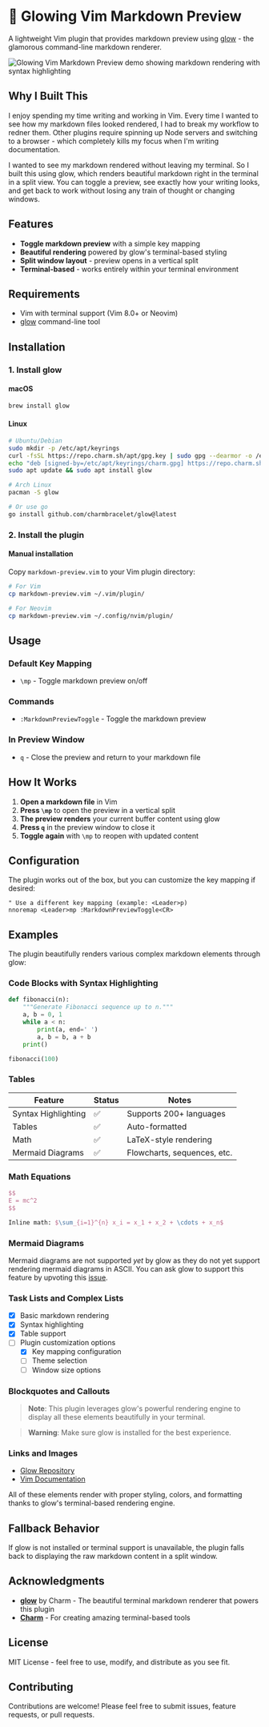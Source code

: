 # 🌟 Glowing Vim Markdown Preview

A lightweight Vim plugin that provides markdown preview using [glow](https://github.com/charmbracelet/glow) - the glamorous command-line markdown renderer.

![Glowing Vim Markdown Preview demo showing markdown rendering with syntax highlighting](./glowing-markdown-preview.gif)

## Why I Built This

I enjoy spending my time writing and working in Vim. Every time I wanted to see how my markdown files looked rendered, I had to break my workflow to redner them. Other plugins require spinning up Node servers and switching to a browser - which completely kills my focus when I'm writing documentation.

I wanted to see my markdown rendered without leaving my terminal. So I built this using glow, which renders beautiful markdown right in the terminal in a split view. You can toggle a preview, see exactly how your writing looks, and get back to work without losing any train of thought or changing windows.

## Features

- **Toggle markdown preview** with a simple key mapping
- **Beautiful rendering** powered by glow's terminal-based styling
- **Split window layout** - preview opens in a vertical split
- **Terminal-based** - works entirely within your terminal environment

## Requirements

- Vim with terminal support (Vim 8.0+ or Neovim)
- [glow](https://github.com/charmbracelet/glow) command-line tool

## Installation

### 1. Install glow

#### macOS
```bash
brew install glow
```

#### Linux
```bash
# Ubuntu/Debian
sudo mkdir -p /etc/apt/keyrings
curl -fsSL https://repo.charm.sh/apt/gpg.key | sudo gpg --dearmor -o /etc/apt/keyrings/charm.gpg
echo "deb [signed-by=/etc/apt/keyrings/charm.gpg] https://repo.charm.sh/apt/ * *" | sudo tee /etc/apt/sources.list.d/charm.list
sudo apt update && sudo apt install glow

# Arch Linux
pacman -S glow

# Or use go
go install github.com/charmbracelet/glow@latest
```

### 2. Install the plugin

#### Manual installation
Copy `markdown-preview.vim` to your Vim plugin directory:
```bash
# For Vim
cp markdown-preview.vim ~/.vim/plugin/

# For Neovim
cp markdown-preview.vim ~/.config/nvim/plugin/
```

## Usage

### Default Key Mapping
- `\mp` - Toggle markdown preview on/off

### Commands
- `:MarkdownPreviewToggle` - Toggle the markdown preview

### In Preview Window
- `q` - Close the preview and return to your markdown file

## How It Works

1. **Open a markdown file** in Vim
2. **Press `\mp`** to open the preview in a vertical split
3. **The preview renders** your current buffer content using glow
4. **Press `q`** in the preview window to close it
5. **Toggle again** with `\mp` to reopen with updated content

## Configuration

The plugin works out of the box, but you can customize the key mapping if desired:

```vim
" Use a different key mapping (example: <Leader>p)
nnoremap <Leader>mp :MarkdownPreviewToggle<CR>
```

## Examples

The plugin beautifully renders various complex markdown elements through glow:

### Code Blocks with Syntax Highlighting
```python
def fibonacci(n):
    """Generate Fibonacci sequence up to n."""
    a, b = 0, 1
    while a < n:
        print(a, end=' ')
        a, b = b, a + b
    print()

fibonacci(100)
```

### Tables
| Feature | Status | Notes |
|---------|--------|-------|
| Syntax Highlighting | ✅ | Supports 200+ languages |
| Tables | ✅ | Auto-formatted |
| Math | ✅ | LaTeX-style rendering |
| Mermaid Diagrams | ✅ | Flowcharts, sequences, etc. |

### Math Equations
```latex
$$
E = mc^2
$$

Inline math: $\sum_{i=1}^{n} x_i = x_1 + x_2 + \cdots + x_n$
```

### Mermaid Diagrams
Mermaid diagrams are not supported *yet* by glow as they do not yet support rendering mermaid diagrams in ASCII. 
You can ask glow to support this feature by upvoting this [issue](https://github.com/charmbracelet/glow/issues/342).

### Task Lists and Complex Lists
- [x] Basic markdown rendering
- [x] Syntax highlighting
- [x] Table support
- [ ] Plugin customization options
  - [x] Key mapping configuration
  - [ ] Theme selection
  - [ ] Window size options

### Blockquotes and Callouts
> **Note**: This plugin leverages glow's powerful rendering engine to display all these elements beautifully in your terminal.

> **Warning**: Make sure glow is installed for the best experience.

### Links and Images
- [Glow Repository](https://github.com/charmbracelet/glow)
- [Vim Documentation](https://vimdoc.sourceforge.net/)

All of these elements render with proper styling, colors, and formatting thanks to glow's terminal-based rendering engine.

## Fallback Behavior

If glow is not installed or terminal support is unavailable, the plugin falls back to displaying the raw markdown content in a split window.

## Acknowledgments

- **[glow](https://github.com/charmbracelet/glow)** by Charm - The beautiful terminal markdown renderer that powers this plugin
- **[Charm](https://charm.sh/)** - For creating amazing terminal-based tools

## License

MIT License - feel free to use, modify, and distribute as you see fit.

## Contributing

Contributions are welcome! Please feel free to submit issues, feature requests, or pull requests.
